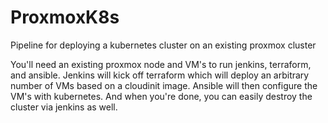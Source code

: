 # ProxmoxK8s
Pipeline for deploying a kubernetes cluster on an existing proxmox cluster

You'll need an existing proxmox node and VM's to run jenkins, terraform, and ansible.
Jenkins will kick off terraform which will deploy an arbitrary number of VMs based on a cloudinit image. Ansible will then configure the VM's with kubernetes. And when you're done, you can easily destroy the cluster via jenkins as well. 
